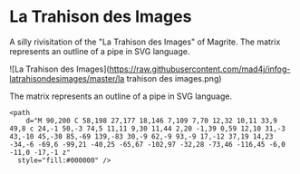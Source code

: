 La Trahison des Images
=========================

A silly rivisitation of the "La Trahison des Images" of Magrite.
The matrix represents an outline of a pipe in SVG language.

![La Trahison des Images](https://raw.githubusercontent.com/mad4j/infog-latrahisondesimages/master/la trahison des images.png)

The matrix represents an outline of a pipe in SVG language.

```
<path
    d="M 90,200 C 58,198 27,177 18,146 7,109 7,70 12,32 10,11 33,9 49,8 c 24,-1 50,-3 74,5 11,11 9,30 11,44 2,20 -1,39 0,59 12,10 31,-3 43,-10 45,-30 85,-69 139,-83 30,-9 62,-9 93,-9 17,-12 37,19 14,23 -34,-6 -69,6 -99,21 -40,25 -65,67 -102,97 -32,28 -73,46 -116,45 -6,0 -11,0 -17,-1 z"
  style="fill:#000000" />
 ```
